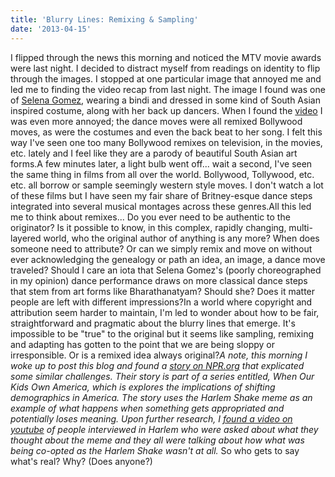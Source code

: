 ```yaml
---
title: 'Blurry Lines: Remixing & Sampling'
date: '2013-04-15'
---
```


I flipped through the news this morning and noticed the MTV movie awards were last night. I decided to distract myself from readings on identity to flip through the images. I stopped at one particular image that annoyed me and led me to finding the video recap from last night. The image I found was one of [Selena Gomez](http://style.mtv.com//wp-content/uploads/style/2013/04/selena-gomez-movie-awards-5.jpg), wearing a bindi and dressed in some kind of South Asian inspired costume, along with her back up dancers. When I found the [video](http://www.mtv.com/videos/misc/897800/come-get-it-live.jhtml#id=1704846) I was even more annoyed; the dance moves were all remixed Bollywood moves, as were the costumes and even the back beat to her song. I felt this way I've seen one too many Bollywood remixes on television, in the movies, etc. lately and I feel like they are a parody of beautiful South Asian art forms.A few minutes later, a light bulb went off... wait a second, I've seen the same thing in films from all over the world. Bollywood, Tollywood, etc. etc. all borrow or sample seemingly western style moves. I don't watch a lot of these films but I have seen my fair share of Britney-esque dance steps integrated into several musical montages across these genres.All this led me to think about remixes... Do you ever need to be authentic to the originator? Is it possible to know, in this complex, rapidly changing, multi-layered world, who the original author of anything is any more? When does someone need to attribute? Or can we simply remix and move on without ever acknowledging the genealogy or path an idea, an image, a dance move traveled? Should I care an iota that Selena Gomez's (poorly choreographed in my opinion) dance performance draws on more classical dance steps that stem from art forms like Bharathanatyam? Should she? Does it matter people are left with different impressions?In a world where copyright and attribution seem harder to maintain, I'm led to wonder about how to be fair, straightforward and pragmatic about the blurry lines that emerge. It's impossible to be "true" to the original but it seems like sampling, remixing and adapting has gotten to the point that we are being sloppy or irresponsible. Or is a remixed idea always original?_A note, this morning I woke up to post this blog and found a_ [_story on NPR.org_](http://apps.npr.org/codeswitch-changing-races/) _that explicated some similar challenges. Their story is part of a series entitled, When Our Kids Own America, which is explores the implications of shifting demographics in America. The story uses the Harlem Shake meme as an example of what happens when something gets appropriated and potentially loses meaning. Upon further research, I_ [_found a video on youtube_](http://www.youtube.com/watch?v=IGH2HEgWppc) _of people interviewed in Harlem who were asked about what they thought about the meme and they all were talking about how what was being co-opted as the Harlem Shake wasn't at all._ So who gets to say what's real? Why? (Does anyone?)